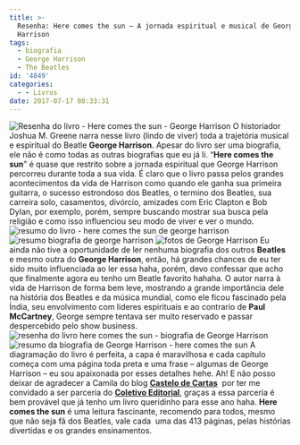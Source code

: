 ```yaml
---
title: >-
  Resenha: Here comes the sun – A jornada espiritual e musical de George
  Harrison
tags:
  - biografia
  - George Harrison
  - The Beatles
id: '4849'
categories:
  - - Livros
date: 2017-07-17 08:33:31
---
```


![Resenha do livro - Here comes the sun - George Harrison](http://natalia.blog.br/wp-content/uploads/2017/07/capa-Here-comes-the-sun-–-A-jornada-espiritual-e-musical-de-George-Harrison.jpg) O historiador Joshua M. Greene narra nesse livro (lindo de viver) toda a trajetória musical e espiritual do Beatle **George Harrison**. Apesar do livro ser uma biografia, ele não é como todas as outras biografias que eu já li. “**Here comes the sun**” é quase que restrito sobre a jornada espiritual que George Harrison percorreu durante toda a sua vida. É claro que o livro passa pelos grandes acontecimentos da vida de Harrison como quando ele ganha sua primeira guitarra, o sucesso estrondoso dos Beatles, o termino dos Beatles, sua carreira solo, casamentos, divórcio, amizades com Eric Clapton e Bob Dylan, por exemplo, porém, sempre buscando mostrar sua busca pela religião e como isso influenciou seu modo de viver e ver o mundo. ![resumo do livro - here comes the sun de george harrison](http://natalia.blog.br/wp-content/uploads/2017/07/Fotos-do-livro-here-come-the-sun-a-jornada-espiritual-e-musical-de-George-Harrison.jpg) ![resumo biografia de george harrison](http://natalia.blog.br/wp-content/uploads/2017/07/fotos-da-biografia-de-george-harrison.jpg) ![fotos de George Harrison](http://natalia.blog.br/wp-content/uploads/2017/07/resenha-biografia-George-Harrison-beatles.jpg) Eu ainda não tive a oportunidade de ler nenhuma biografia dos outros **Beatles** e mesmo outra do **George Harrison**, então, há grandes chances de eu ter sido muito influenciada ao ler essa haha, porém, devo confessar que acho que finalmente agora eu tenho um Beatle favorito hahaha. O autor narra à vida de Harrison de forma bem leve, mostrando a grande importância dele na história dos Beatles e da música mundial, como ele ficou fascinado pela Índia, seu envolvimento com lideres espirituais e ao contrario de **Paul McCartney**, George sempre tentava ser muito reservado e passar despercebido pelo show business. ![resenha do livro here comes the sun - biografia de George Harrison](http://natalia.blog.br/wp-content/uploads/2017/07/lombada-do-livro-here-comes-the-sun-george-harrison.jpg) ![resumo da biografia de George Harrison - here comes the sun](http://natalia.blog.br/wp-content/uploads/2017/07/contra-capa-here-comes-the-sun-a-jornada-espiritual-e-musical-de-George-Harrison.jpg) A diagramação do livro é perfeita, a capa é maravilhosa e cada capítulo começa com uma página toda preta e uma frase – algumas de George Harrison – eu sou apaixonada por esses detalhes hehe. Ah! E não posso deixar de agradecer a Camila do blog [**Castelo de Cartas**](http://www.castelodecartas.com.br/)  por ter me convidado a ser parceria do [**Coletivo Editorial**](http://coletivoeditorial.com.br/), graças a essa parceria é bem provável que já tenho um livro queridinho para esse ano haha. **Here comes the sun** é uma leitura fascinante, recomendo para todos, mesmo que não seja fã dos Beatles, vale cada  uma das 413 páginas, pelas histórias divertidas e os grandes ensinamentos.